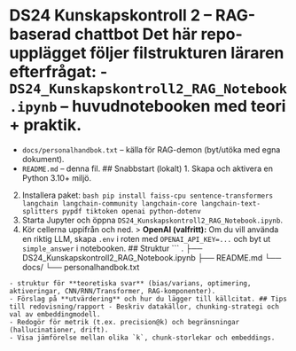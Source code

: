 # DS24 Kunskapskontroll 2 – RAG-baserad chattbot Det här repo-upplägget följer filstrukturen läraren efterfrågat: - `DS24_Kunskapskontroll2_RAG_Notebook.ipynb` – **huvudnotebooken** med teori + praktik.
- `docs/personalhandbok.txt` – källa för RAG-demon (byt/utöka med egna dokument).
- `README.md` – denna fil. ## Snabbstart (lokalt) 1. Skapa och aktivera en Python 3.10+ miljö.
2. Installera paket: ```bash pip install faiss-cpu sentence-transformers langchain langchain-community langchain-core langchain-text-splitters pypdf tiktoken openai python-dotenv ```
3. Starta Jupyter och öppna `DS24_Kunskapskontroll2_RAG_Notebook.ipynb`.
4. Kör cellerna uppifrån och ned. > **OpenAI (valfritt):** Om du vill använda en riktig LLM, skapa `.env` i roten med `OPENAI_API_KEY=...` och byt ut `simple_answer` i notebooken. ## Struktur ```
.
├── DS24_Kunskapskontroll2_RAG_Notebook.ipynb
├── README.md
└── docs/ └── personalhandbok.txt
``` ## Vad som ingår - En fungerande, enkel RAG-pipeline med **FAISS + sentence-transformers**.
- struktur för **teoretiska svar** (bias/varians, optimering, aktiveringar, CNN/RNN/Transformer, RAG-komponenter).
- Förslag på **utvärdering** och hur du lägger till källcitat. ## Tips till redovisning/rapport - Beskriv datakällor, chunking-strategi och val av embeddingmodell.
- Redogör för metrik (t.ex. precision@k) och begränsningar (hallucinationer, drift).
- Visa jämförelse mellan olika `k`, chunk-storlekar och embeddings. 